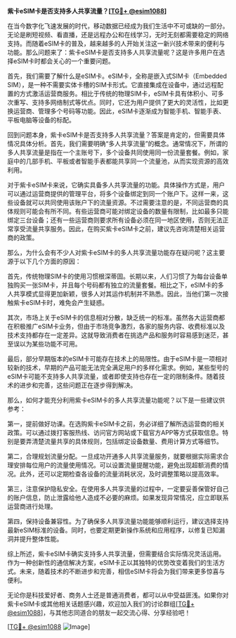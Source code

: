 **紫卡eSIM卡是否支持多人共享流量？[[TG💪+ @esim1088](https://t.me/s/esim1088)]**

在当今数字化飞速发展的时代，移动数据已经成为我们生活中不可或缺的一部分。无论是刷短视频、看直播，还是远程办公和在线学习，无时无刻都需要稳定的网络支持。而随着eSIM卡的普及，越来越多的人开始关注这一新兴技术带来的便利与功能。那么问题来了：紫卡eSIM卡是否支持多人共享流量呢？这是许多用户在选择eSIM卡时都会关心的一个重要问题。

首先，我们需要了解什么是eSIM卡。eSIM卡，全称是嵌入式SIM卡（Embedded SIM），是一种不需要实体卡槽的SIM卡形式。它直接集成在设备中，通过远程配置的方式激活运营商服务。相比于传统的物理SIM卡，eSIM卡具有体积小、可多次重写、支持多网络制式等优点。同时，它还为用户提供了更大的灵活性，比如更换运营商、管理多个号码等功能。因此，eSIM卡逐渐成为智能手机、智能手表、平板电脑等设备的标配。

回到问题本身，紫卡eSIM卡是否支持多人共享流量？答案是肯定的，但需要具体情况具体分析。首先，我们需要明确“多人共享流量”的概念。通常情况下，所谓的多人共享流量是指在一个主账号下，多个设备共同使用同一份流量套餐。例如，家庭中的几部手机、平板或者智能手表都能共享同一个流量池，从而实现资源的高效利用。

对于紫卡eSIM卡来说，它确实具备多人共享流量的功能。具体操作方式是，用户可以通过运营商提供的管理平台，将多个设备绑定到同一个账户下。这样一来，这些设备就可以共同使用该账户下的流量资源。不过需要注意的是，不同运营商的具体规则可能会有所不同。有些运营商可能对绑定设备的数量有限制，比如最多只能绑定三台设备；还有一些运营商则要求所有设备必须在同一地区使用，否则无法正常享受流量共享服务。因此，在购买紫卡eSIM卡之前，建议先咨询清楚相关运营商的政策。

那么，为什么会有不少人对紫卡eSIM卡的多人共享流量功能存在疑问呢？这主要源于以下几个方面的原因：

首先，传统物理SIM卡的使用习惯根深蒂固。长期以来，人们习惯了为每台设备单独购买一张SIM卡，并且每个号码都有独立的流量套餐。相比之下，eSIM卡的多人共享模式显得更加新颖，很多人对其运作机制并不熟悉。因此，当他们第一次接触紫卡eSIM卡时，难免会产生疑惑。

其次，市场上关于eSIM卡的信息相对分散，缺乏统一的标准。虽然各大运营商都在积极推广eSIM卡业务，但由于市场竞争激烈，各家的服务内容、收费标准以及技术支持都存在一定差异。这就导致消费者在挑选产品和服务时容易感到迷茫，甚至误以为某些功能不可用。

最后，部分早期版本的eSIM卡可能存在技术上的局限性。由于eSIM卡是一项相对较新的技术，早期的产品可能无法完全满足用户的多样化需求。例如，某些型号的eSIM卡可能不支持多人共享流量，或者即使支持也存在一定的限制条件。随着技术的进步和完善，这些问题正在逐步得到解决。

那么，如何才能充分利用紫卡eSIM卡的多人共享流量功能呢？以下是一些建议供参考：

第一，提前做好功课。在选购紫卡eSIM卡之前，务必详细了解所选运营商的相关政策。可以通过拨打客服热线、访问官方网站或下载官方APP等方式获取信息。特别是要弄清楚流量共享的具体规则，包括绑定设备数量、费用计算方式等细节。

第二，合理规划流量分配。一旦成功开通多人共享流量服务，就要根据实际需求合理安排每位用户的流量使用情况。可以设置流量提醒功能，避免出现超额消费的情况。此外，还可以定期检查各设备的流量消耗状况，及时调整策略以提高效率。

第三，注意保护隐私安全。在使用多人共享流量的过程中，一定要妥善保管好自己的账户信息，防止泄露给他人造成不必要的麻烦。如果发现异常情况，应立即联系运营商进行处理。

第四，保持设备兼容性。为了确保多人共享流量功能能够顺利运行，建议选择支持最新eSIM标准的设备。同时，也要定期更新操作系统和应用程序，以修复已知漏洞并提升整体性能。

综上所述，紫卡eSIM卡确实支持多人共享流量，但需要结合实际情况灵活运用。作为一种创新性的通信解决方案，eSIM卡正以其独特的优势改变着我们的生活方式。未来，随着技术的不断进步和完善，相信eSIM卡将会为我们带来更多惊喜与便利。

无论你是科技爱好者、商务人士还是普通消费者，都可以从中受益匪浅。如果你对紫卡eSIM卡或其他相关话题感兴趣，欢迎加入我们的讨论群组[[TG💪+ @esim1088](https://t.me/s/esim1088)]，与其他志同道合的朋友一起交流心得、分享经验吧！

[[TG💪+ @esim1088](https://t.me/s/esim1088) ![Image](https://i.postimg.cc/4NQfJmqS/Snipaste-2025-05-13-00-14-12.png)]